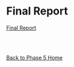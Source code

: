 <h1>Final Report</h1>


<a href='http://cs-3724-group1.googlecode.com/files/Phase5FinalReport.pdf'>Final Report</a>

<br /><br />

<a href='http://code.google.com/p/cs-3724-group1/wiki/Phase5HomePage'>Back to Phase 5 Home</a>